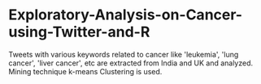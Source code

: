 # Exploratory-Analysis-on-Cancer-using-Twitter-and-R
Tweets with various keywords related to cancer like 'leukemia', 'lung cancer', 'liver cancer', etc are extracted from India and UK and analyzed. Mining technique k-means Clustering is used. 
